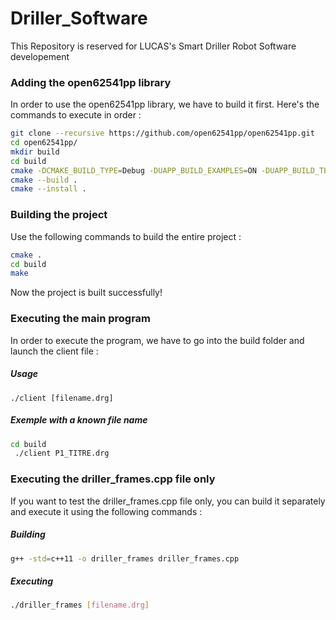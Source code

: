 # Driller_Software
This Repository is reserved for LUCAS's Smart Driller Robot Software developement


### Adding the open62541pp library
In order to use the open62541pp library, we have to build it first. Here's the commands to execute in order :
```bash
git clone --recursive https://github.com/open62541pp/open62541pp.git
cd open62541pp/
mkdir build
cd build
cmake -DCMAKE_BUILD_TYPE=Debug -DUAPP_BUILD_EXAMPLES=ON -DUAPP_BUILD_TESTS=ON ..
cmake --build .
cmake --install .        
```

### Building the project
Use the following commands to build the entire project :

```bash
cmake .
cd build
make
```

Now the project is built successfully!

### Executing the main program

In order to execute the program, we have to go into the build folder and launch the client file :

##### Usage 
```
./client [filename.drg]
```
##### Exemple with a known file name 
```bash
cd build
 ./client P1_TITRE.drg 
```

### Executing the driller_frames.cpp file only 
If you want to test the driller_frames.cpp file only, you can build it separately and execute it using the following commands :
##### Building
```bash
g++ -std=c++11 -o driller_frames driller_frames.cpp
```
##### Executing
```bash
./driller_frames [filename.drg]
```